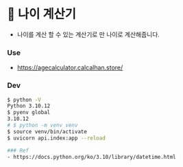 # 🧨 나이 계산기

- 나이를 계산 할 수 있는 계산기로 만 나이로 계산해줍니다.

### Use
- https://agecalculator.calcalhan.store/

### Dev
``` bash
$ python -V
Python 3.10.12
$ pyenv global
3.10.12
# $ python -m venv venv
$ source venv/bin/activate
$ uvicorn api.index:app --reload

### Ref
- https://docs.python.org/ko/3.10/library/datetime.html
